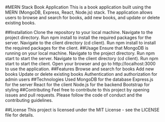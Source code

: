 #MERN Stack Book Application
This is a book application built using the MERN (MongoDB, Express, React, Node.js) stack. The application allows users to browse and search for books, add new books, and update or delete existing books.

##Installation
Clone the repository to your local machine.
Navigate to the project directory.
Run npm install to install the required packages for the server.
Navigate to the client directory (cd client).
Run npm install to install the required packages for the client.
##Usage
Ensure that MongoDB is running on your local machine.
Navigate to the project directory.
Run npm start to start the server.
Navigate to the client directory (cd client).
Run npm start to start the client.
Open your browser and go to http://localhost:3000 to use the application.
##Features
Browse and search for books
Add new books
Update or delete existing books
Authentication and authorization for admin users
##Technologies Used
MongoDB for the database
Express.js for the server
React for the client
Node.js for the backend
Bootstrap for styling
##Contributing
Feel free to contribute to this project by opening issues and pull requests. Please follow the code of conduct and the contributing guidelines.

##License
This project is licensed under the MIT License - see the LICENSE file for details.
